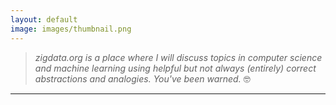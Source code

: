 ```yaml
---
layout: default
image: images/thumbnail.png
---
```


>*zigdata.org is a place where I will discuss topics in computer science and machine learning using helpful but not always (entirely) correct abstractions and analogies.*
>*You've been warned.* 🤓

---
